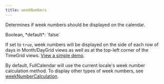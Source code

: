 ```yaml
---
title: weekNumbers
---
```


Determines if week numbers should be displayed on the calendar.

<div class='spec' markdown='1'>
Boolean, *default*: `false`
</div>

If set to `true`, week numbers will be displayed on the side of each row of days in Month/DayGrid views as well as at the top-left corner of the TimeGrid views. [View a simple demo](weekNumbers-demo).

By default, FullCalendar will use the current locale's week number calculation method. To display other types of week numbers, see [weekNumberCalculation](weekNumberCalculation).
